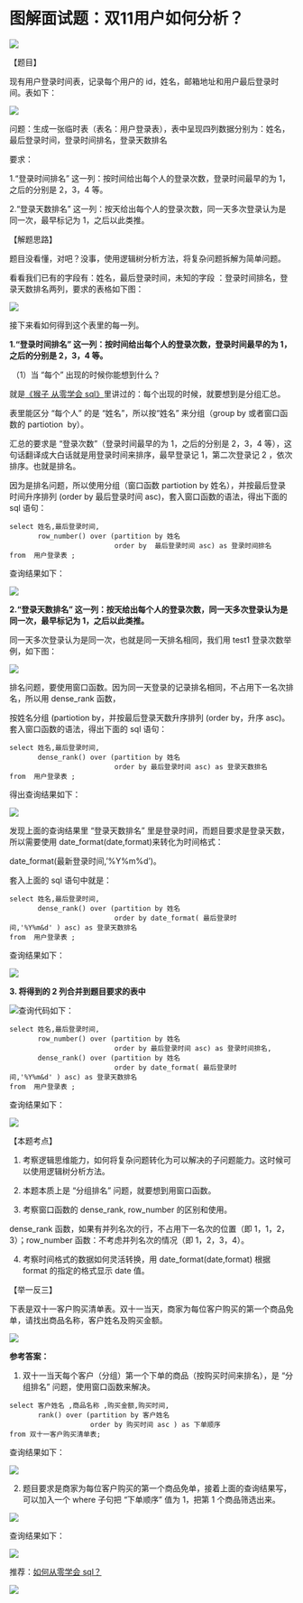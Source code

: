 # **图解面试题：双11用户如何分析？**

![](https://mmbiz.qpic.cn/mmbiz_jpg/gaCraaqqO6OVuTUmXNbm1r61PyET39FqxCtibibOnRxLJbsT8H0Ud3WOpvIz9smdBg7D8vhZTWePAYwMh66d5jmw/640?wx_fmt=jpeg)

【题目】

现有用户登录时间表，记录每个用户的 id，姓名，邮箱地址和用户最后登录时间。表如下：

![](https://mmbiz.qpic.cn/mmbiz_png/gaCraaqqO6OOvmMVbyiaaRH4zibD8Jj6BMf7equYtYcJClp9YBY1hNGXxFGZaPad1OgRt1UR8judcTN8WjqLQMibw/640?wx_fmt=png)

问题：生成一张临时表（表名：用户登录表），表中呈现四列数据分别为：姓名，最后登录时间，登录时间排名，登录天数排名

要求：

1.“登录时间排名” 这一列：按时间给出每个人的登录次数，登录时间最早的为 1，之后的分别是 2，3，4 等。

2.“登录天数排名” 这一列：按天给出每个人的登录次数，同一天多次登录认为是同一次，最早标记为 1，之后以此类推。

【解题思路】

题目没看懂，对吧？没事，使用逻辑树分析方法，将复杂问题拆解为简单问题。

看看我们已有的字段有：姓名，最后登录时间，未知的字段 ：登录时间排名，登录天数排名两列，要求的表格如下图：

![](https://mmbiz.qpic.cn/mmbiz_png/gaCraaqqO6OOvmMVbyiaaRH4zibD8Jj6BM6usaHWH0ZtGtrp1qYgfPrliauycmaKiacmeAhicZWFWr9VRnGpHCErO8w/640?wx_fmt=png)

接下来看如何得到这个表里的每一列。  

**1.“登录时间排名” 这一列：按时间给出每个人的登录次数，登录时间最早的为 1，之后的分别是 2，3，4 等。**

 （1）当 “每个” 出现的时候你能想到什么？

就是[《猴子 从零学会 sql》](http://mp.weixin.qq.com/s?__biz=MzAxMTMwNTMxMQ==&mid=2649247566&idx=2&sn=5af748b677eb72028764dde0577675fb&chksm=835fc77eb4284e68e8cfe3f08c5a671b9e080b2651f20b40b1c793ffda4042ae43ad8f35a755&scene=21#wechat_redirect)里讲过的：每个出现的时候，就要想到是分组汇总。

表里能区分 “每个人” 的是 “姓名”，所以按“姓名” 来分组（group by 或者窗口函数的 partiotion  by）。

汇总的要求是 “登录次数”（登录时间最早的为 1，之后的分别是 2，3，4 等），这句话翻译成大白话就是用登录时间来排序，最早登录记 1，第二次登录记 2 ，依次排序。也就是排名。

因为是排名问题，所以使用分组（窗口函数 partiotion by 姓名），并按最后登录时间升序排列 (order by 最后登录时间 asc)，套入窗口函数的语法，得出下面的 sql 语句：

```MYSQL
select 姓名,最后登录时间,
       row_number() over (partition by 姓名
                          order by  最后登录时间 asc) as 登录时间排名
from  用户登录表 ;

```

查询结果如下：

![](https://mmbiz.qpic.cn/mmbiz_png/gaCraaqqO6OOvmMVbyiaaRH4zibD8Jj6BMT19h7MqojqwkfsjpIleZ9iaNTKzUX73x0e5jnBfyREk4FcLluROiaQPA/640?wx_fmt=png)

**2.“登录天数排名” 这一列：按天给出每个人的登录次数，同一天多次登录认为是同一次，最早标记为 1，之后以此类推。**

 同一天多次登录认为是同一次，也就是同一天排名相同，我们用 test1 登录次数举例，如下图：

![](https://mmbiz.qpic.cn/mmbiz_png/gaCraaqqO6OOvmMVbyiaaRH4zibD8Jj6BMseXelBzzKRpYtFg5F4cgNkgPEpibSDsCM18PWsdrufQyJMJddtWA0og/640?wx_fmt=png)

排名问题，要使用窗口函数。因为同一天登录的记录排名相同，不占用下一名次排名，所以用 dense_rank 函数，

按姓名分组 (partiotion by，并按最后登录天数升序排列 (order by，升序 asc)。套入窗口函数的语法，得出下面的 sql 语句：

```MYSQL
select 姓名,最后登录时间,
       dense_rank() over (partition by 姓名
                          order by 最后登录时间 asc) as 登录天数排名
from  用户登录表 ;

```

得出查询结果如下：

![](https://mmbiz.qpic.cn/mmbiz_png/gaCraaqqO6OOvmMVbyiaaRH4zibD8Jj6BMVQwLEhsh8v0qzgs3WZzjZ2ZtJfZuEErnpm5snXCM7ZQqia0MauZSJaA/640?wx_fmt=png)

发现上面的查询结果里 “登录天数排名” 里是登录时间，而题目要求是登录天数，所以需要使用 date_format(date,format)来转化为时间格式：

date_format(最新登录时间,’%Y%m%d’)。

套入上面的 sql 语句中就是：

```MYSQL
select 姓名,最后登录时间,
       dense_rank() over (partition by 姓名
                          order by date_format( 最后登录时间,'%Y%m&d' ) asc) as 登录天数排名
from  用户登录表 ;

```

查询结果如下：

![](https://mmbiz.qpic.cn/mmbiz_png/gaCraaqqO6OOvmMVbyiaaRH4zibD8Jj6BMW4lNJQGkR0libgS7CzUMpfUdt1U6T3yfAJ4lRPf1MzWOXZagibKkhjfg/640?wx_fmt=png)

**3. 将得到的 2 列合并到题目要求的表中**

![](https://mmbiz.qpic.cn/mmbiz_png/gaCraaqqO6OOvmMVbyiaaRH4zibD8Jj6BMLonVcOWUR3Yia0mrKhZQn6WlQmeuicczyIMqYWTfFhDPsaCibyVD7Qwdw/640?wx_fmt=png)查询代码如下：

```MYSQL
select 姓名,最后登录时间,
       row_number() over (partition by 姓名
                          order by 最后登录时间 asc) as 登录时间排名,
       dense_rank() over (partition by 姓名
                          order by date_format( 最后登录时间,'%Y%m&d' ) asc) as 登录天数排名
from  用户登录表 ;

```

查询结果如下：

![](https://mmbiz.qpic.cn/mmbiz_png/gaCraaqqO6OOvmMVbyiaaRH4zibD8Jj6BMbs5SdK6rS88vx3FXbdQ29VcJJ7qzEu0KEV5dRvGMibdzhuvAM43xPsA/640?wx_fmt=png)  

【本题考点】

1. 考察逻辑思维能力，如何将复杂问题转化为可以解决的子问题能力。这时候可以使用逻辑树分析方法。

2. 本题本质上是 “分组排名” 问题，就要想到用窗口函数。

3. 考察窗口函数的 dense_rank, row_number 的区别和使用。

dense_rank 函数，如果有并列名次的行，不占用下一名次的位置（即 1，1，2，3）；row_number 函数：不考虑并列名次的情况（即 1，2，3，4）。

4. 考察时间格式的数据如何灵活转换，用 date_format(date,format) 根据 format 的指定的格式显示 date 值。

【举一反三】

下表是双十一客户购买清单表。双十一当天，商家为每位客户购买的第一个商品免单，请找出商品名称，客户姓名及购买金额。

![](https://mmbiz.qpic.cn/mmbiz_png/gaCraaqqO6OOvmMVbyiaaRH4zibD8Jj6BM3Qh7fAlM1zzHkqOx70UYtrqNDXxEdJfqPicbkWk0rFcKCPW8uWCg06A/640?wx_fmt=png)

**参考答案：**  

1. 双十一当天每个客户（分组）第一个下单的商品（按购买时间来排名），是 “分组排名” 问题，使用窗口函数来解决。

```MYSQL
select 客户姓名 ,商品名称 ,购买金额,购买时间,
       rank() over (partition by 客户姓名 
                    order by 购买时间 asc ) as 下单顺序
from 双十一客户购买清单表;

```

查询结果如下：

![](https://mmbiz.qpic.cn/mmbiz_png/gaCraaqqO6OOvmMVbyiaaRH4zibD8Jj6BM0bw0oVpWCoVL7rb5MBiapibBaDcM5pd8tWW91DlMD8pKyBTMxDMWmEicg/640?wx_fmt=png)

2. 题目要求是商家为每位客户购买的第一个商品免单，接着上面的查询结果写，可以加入一个 where 子句把 “下单顺序” 值为 1，把第 1 个商品筛选出来。  

![](https://mmbiz.qpic.cn/mmbiz_png/gaCraaqqO6OOvmMVbyiaaRH4zibD8Jj6BMTjFay7GztTKZZ1VW92Or8RkibCl9O6sjnbadDzicgHMQX3icINWoQZNdA/640?wx_fmt=png)

查询结果如下：

![](https://mmbiz.qpic.cn/mmbiz_png/gaCraaqqO6OOvmMVbyiaaRH4zibD8Jj6BMcqJepicJRlicuplZ3t6URTN3HCZrrLFXqaEdoabWcUmB2zTmoSicjfgjA/640?wx_fmt=png)

推荐：[如何从零学会 sql？](http://mp.weixin.qq.com/s?__biz=MzAxMTMwNTMxMQ==&mid=2649247566&idx=2&sn=5af748b677eb72028764dde0577675fb&chksm=835fc77eb4284e68e8cfe3f08c5a671b9e080b2651f20b40b1c793ffda4042ae43ad8f35a755&scene=21#wechat_redirect)

[![](https://mmbiz.qpic.cn/mmbiz_png/PnRVMhXvfFLIBubXLZVOOMBUS4hIgCM9NkHCauHjz0fOhvaA3TnJWx3N4njnLV1soStKCHq7msnOWNRiaHKBAsA/640?wx_fmt=png)](http://mp.weixin.qq.com/s?__biz=MzAxMTMwNTMxMQ==&mid=2649247566&idx=2&sn=5af748b677eb72028764dde0577675fb&chksm=835fc77eb4284e68e8cfe3f08c5a671b9e080b2651f20b40b1c793ffda4042ae43ad8f35a755&scene=21#wechat_redirect)
